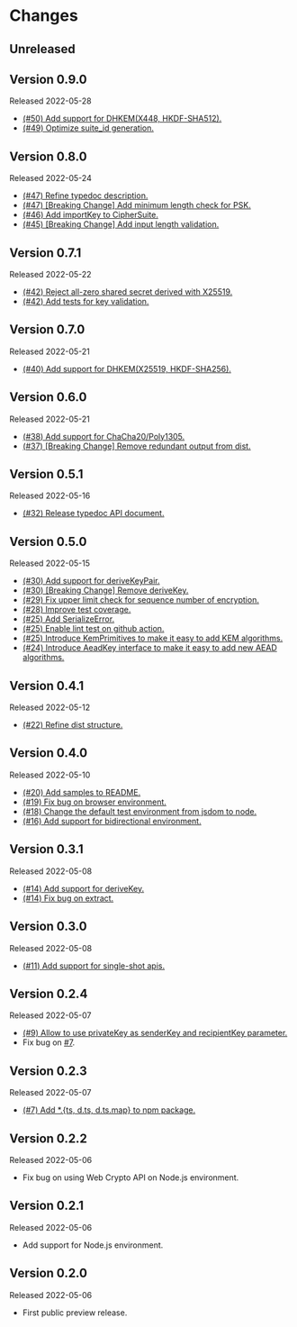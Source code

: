 # Changes

## Unreleased

## Version 0.9.0

Released 2022-05-28

- [(#50) Add support for DHKEM(X448, HKDF-SHA512).](https://github.com/dajiaji/hpke-js/pull/50)
- [(#49) Optimize suite\_id generation.](https://github.com/dajiaji/hpke-js/pull/49)

## Version 0.8.0

Released 2022-05-24

- [(#47) Refine typedoc description.](https://github.com/dajiaji/hpke-js/pull/47)
- [(#47) [Breaking Change] Add minimum length check for PSK.](https://github.com/dajiaji/hpke-js/pull/47)
- [(#46) Add importKey to CipherSuite.](https://github.com/dajiaji/hpke-js/pull/46)
- [(#45) [Breaking Change] Add input length validation.](https://github.com/dajiaji/hpke-js/pull/45)

## Version 0.7.1

Released 2022-05-22

- [(#42) Reject all-zero shared secret derived with X25519.](https://github.com/dajiaji/hpke-js/pull/42)
- [(#42) Add tests for key validation.](https://github.com/dajiaji/hpke-js/pull/42)

## Version 0.7.0

Released 2022-05-21

- [(#40) Add support for DHKEM(X25519, HKDF-SHA256).](https://github.com/dajiaji/hpke-js/pull/40)

## Version 0.6.0

Released 2022-05-21

- [(#38) Add support for ChaCha20/Poly1305.](https://github.com/dajiaji/hpke-js/pull/38)
- [(#37) [Breaking Change] Remove redundant output from dist.](https://github.com/dajiaji/hpke-js/pull/37)

## Version 0.5.1

Released 2022-05-16

- [(#32) Release typedoc API document.](https://github.com/dajiaji/hpke-js/pull/32)

## Version 0.5.0

Released 2022-05-15

- [(#30) Add support for deriveKeyPair.](https://github.com/dajiaji/hpke-js/pull/30)
- [(#30) [Breaking Change] Remove deriveKey.](https://github.com/dajiaji/hpke-js/pull/30)
- [(#29) Fix upper limit check for sequence number of encryption.](https://github.com/dajiaji/hpke-js/pull/29)
- [(#28) Improve test coverage.](https://github.com/dajiaji/hpke-js/pull/28)
- [(#25) Add SerializeError.](https://github.com/dajiaji/hpke-js/pull/25)
- [(#25) Enable lint test on github action.](https://github.com/dajiaji/hpke-js/pull/25)
- [(#25) Introduce KemPrimitives to make it easy to add KEM algorithms.](https://github.com/dajiaji/hpke-js/pull/25)
- [(#24) Introduce AeadKey interface to make it easy to add new AEAD algorithms.](https://github.com/dajiaji/hpke-js/pull/24)

## Version 0.4.1

Released 2022-05-12

- [(#22) Refine dist structure.](https://github.com/dajiaji/hpke-js/pull/22)

## Version 0.4.0

Released 2022-05-10

- [(#20) Add samples to README.](https://github.com/dajiaji/hpke-js/pull/20)
- [(#19) Fix bug on browser environment.](https://github.com/dajiaji/hpke-js/pull/19)
- [(#18) Change the default test environment from jsdom to node.](https://github.com/dajiaji/hpke-js/pull/18)
- [(#16) Add support for bidirectional environment.](https://github.com/dajiaji/hpke-js/pull/16)

## Version 0.3.1

Released 2022-05-08

- [(#14) Add support for deriveKey.](https://github.com/dajiaji/hpke-js/pull/14)
- [(#14) Fix bug on extract.](https://github.com/dajiaji/hpke-js/pull/14)

## Version 0.3.0

Released 2022-05-08

- [(#11) Add support for single-shot apis.](https://github.com/dajiaji/hpke-js/pull/11)

## Version 0.2.4

Released 2022-05-07

- [(#9) Allow to use privateKey as senderKey and recipientKey parameter.](https://github.com/dajiaji/hpke-js/pull/9)
- Fix bug on [#7](https://github.com/dajiaji/hpke-js/pull/7).

## Version 0.2.3

Released 2022-05-07

- [(#7) Add \*.{ts, d.ts, d.ts.map} to npm package.](https://github.com/dajiaji/hpke-js/pull/7)

## Version 0.2.2

Released 2022-05-06

- Fix bug on using Web Crypto API on Node.js environment.

## Version 0.2.1

Released 2022-05-06

- Add support for Node.js environment.

## Version 0.2.0

Released 2022-05-06

- First public preview release.
